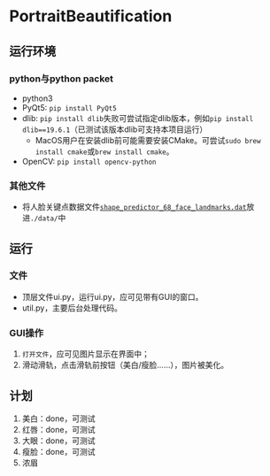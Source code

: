 # PortraitBeautification

## 运行环境

### python与python packet

* python3
* PyQt5: `pip install PyQt5`
* dlib: `pip install dlib`失败可尝试指定dlib版本，例如`pip install dlib==19.6.1`（已测试该版本dlib可支持本项目运行）
  * MacOS用户在安装dlib前可能需要安装CMake。可尝试`sudo brew install cmake`或`brew install cmake`。
* OpenCV: `pip install opencv-python`

### 其他文件

* 将人脸关键点数据文件[`shape_predictor_68_face_landmarks.dat`](http://dlib.net/files/)放进`./data/`中

## 运行

### 文件

* 顶层文件ui.py，运行ui.py，应可见带有GUI的窗口。
* util.py，主要后台处理代码。

### GUI操作

1. `打开文件`，应可见图片显示在界面中；
2. 滑动滑轨，点击滑轨前按钮（美白/瘦脸……），图片被美化。

## 计划

1. 美白：done，可测试
2. 红唇：done，可测试
3. 大眼：done，可测试
4. 瘦脸：done，可测试
5. 浓眉
